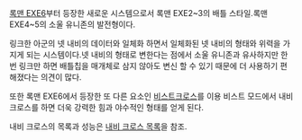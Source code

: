 [록맨 EXE6](%EB%A1%9D%EB%A7%A8%20EXE6.md)부터 등장한 새로운 시스템으로서 록맨 EXE2~3의 배틀
스타일.록맨 EXE4~5의 소울 유니존의 발전형이다.

링크한 아군의 넷 내비의 데이터와 일체화 하면서 일체화된 넷 내비의 형태와 위력을 가지게 되는 시스템이다.넷 내비의 형태로 변한다는 점에서
소울 유니존과 유사하지만 한번 링크만 하면 배틀칩을 매개체로 삼지 않아도 변신 할 수 있기 때문에 더 사용하기 편해졌다는 의견이 많다.  

또한 록맨 EXE6에서 등장한 또 다른 요소인 [비스트크로스](%EB%B9%84%EC%8A%A4%ED%8A%B8%20%ED%81%AC%EB%A1%9C%EC%8A%A4.md)를 이용 비스트
모드에서 내비 크로스를 하면 더욱 강력한 힘과 야수적인 형태를 얻게 된다.

내비 크로스의 목록과 성능은 [내비 크로스 목록](%EB%82%B4%EB%B9%84%20%ED%81%AC%EB%A1%9C%EC%8A%A4%20%EB%AA%A9%EB%A1%9D.md)을 참조.


